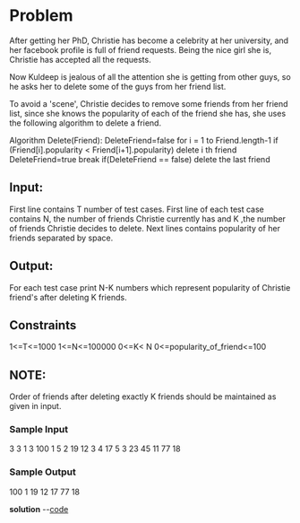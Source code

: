 <h1>Problem</h1>
After getting her PhD, Christie has become a celebrity at her university, and her facebook profile is full of friend requests. Being the nice girl she is, Christie has accepted all the requests.

Now Kuldeep is jealous of all the attention she is getting from other guys, so he asks her to delete some of the guys from her friend list.

To avoid a 'scene', Christie decides to remove some friends from her friend list, since she knows the popularity of each of the friend she has, she uses the following algorithm to delete a friend.

Algorithm Delete(Friend):
    DeleteFriend=false
    for i = 1 to Friend.length-1
         if (Friend[i].popularity < Friend[i+1].popularity)
            delete i th friend
            DeleteFriend=true
            break
    if(DeleteFriend == false)
        delete the last friend

<h2>Input:</h2>
First line contains T number of test cases. First line of each test case contains N, the number of friends Christie currently has and K ,the number of friends Christie decides to delete. Next lines contains popularity of her friends separated by space.

<h2>Output:</h2>
For each test case print N-K numbers which represent popularity of Christie friend's after deleting K friends.

<h2>Constraints</h2>
1<=T<=1000
1<=N<=100000
0<=K< N
0<=popularity_of_friend<=100

<h2>NOTE:</h2>
Order of friends after deleting exactly K friends should be maintained as given in input.

<h3>Sample Input</h3>
3
3 1
3 100 1
5 2
19 12 3 4 17
5 3
23 45 11 77 18
<h3>Sample Output</h3>
100 1 
19 12 17 
77 18 

<b>solution</b> --<a href="https://github.com/lakshminarayana8522/Advanced-C/tree/main/HackerEarth/delete_friend.c">code</a>
